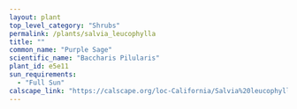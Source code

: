 ```yaml
---
layout: plant                                                              
top_level_category: "Shrubs"
permalink: /plants/salvia_leucophylla
title: ""
common_name: "Purple Sage"
scientific_name: "Baccharis Pilularis"
plant_id: e5e11
sun_requirements:
  - "Full Sun"
calscape_link: "https://calscape.org/loc-California/Salvia%20leucophylla(%20)"
---
```


